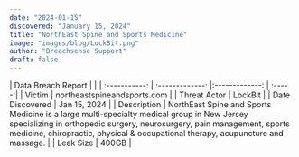 ```yaml
---
date: "2024-01-15"
discovered: "January 15, 2024"
title: "NorthEast Spine and Sports Medicine"
image: "images/blog/LockBit.png"
author: "Breachsense Support"
draft: false
---
```


| Data Breach Report           |              | 
| :-----------: | :-------------:     |:-------------:    | :-----:|
| Victim      | northeastspineandsports.com      | 
| Threat Actor      | LockBit      | 
| Date Discovered      | Jan 15, 2024      | 
| Description      | NorthEast Spine and Sports Medicine is a large multi-specialty medical group in New Jersey specializing in orthopedic surgery, neurosurgery, pain management, sports medicine, chiropractic, physical & occupational therapy, acupuncture and massage.      | 
| Leak Size      | 400GB      | 

